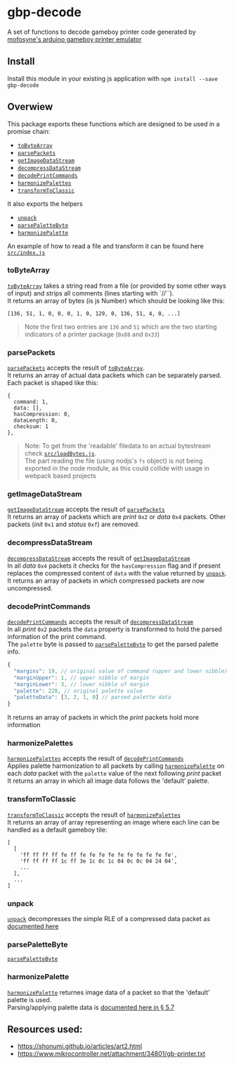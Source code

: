 # gbp-decode
A set of functions to decode gameboy printer code generated by [mofosyne's arduino gameboy printer emulator](https://github.com/mofosyne/arduino-gameboy-printer-emulator)

## Install
Install this module in your existing js application with `npm install --save gbp-decode`
  
## Overwiew
This package exports these functions which are designed to be used in a promise chain:
* [`toByteArray`](#toByteArray)
* [`parsePackets`](#parsePackets)
* [`getImageDataStream`](#getImageDataStream)
* [`decompressDataStream`](#decompressDataStream)
* [`decodePrintCommands`](#decodePrintCommands)
* [`harmonizePalettes`](#harmonizePalettes)
* [`transformToClassic`](#transformToClassic)

It also exports the helpers
* [`unpack`](#unpack)
* [`parsePaletteByte`](#parsePaletteByte)
* [`harmonizePalette`](#harmonizePalette)

An example of how to read a file and transform it can be found here [`src/index.js`](src/index.js)

### toByteArray
[`toByteArray`](src/toByteArray.js) takes a string read from a file (or provided by some other ways of input) and strips all comments (lines starting with `//``).  
It returns an array of bytes (is js Number) which should be looking like this:  
```
[136, 51, 1, 0, 0, 0, 1, 0, 129, 0, 136, 51, 4, 0, ...]
```
> Note the first two entries are `136` and `51` which are the two starting indicators of a printer package (`0x88` and `0x33`)  

### parsePackets
[`parsePackets`](src/parsePackets.js) accepts the result of [`toByteArray`](#toByteArray).  
It returns an array of actual data packets which can be separately parsed.    
Each packet is shaped like this:  
```
{
  command: 1,
  data: [],
  hasCompression: 0,
  dataLength: 0,
  checksum: 1
},
```
> Note: To get from the 'readable' filedata to an actual bytestream check [`src/loadBytes.js`](src/loadBytes.js).  
> The part reading the file (using nodjs's `fs` object) is not being exported in the node module, as this could collide with usage in webpack based projects  
 
### getImageDataStream
[`getImageDataStream`](src/getImageDataStream.js) accepts the result of [`parsePackets`](#parsePackets)  
It returns an array of packets which are _print_ `0x2` or _data_ `0x4` packets. Other packets (_init_ `0x1` and _status_ `0xf`) are removed.  

### decompressDataStream
[`decompressDataStream`](src/decompressDataStream.js) accepts the result of [`getImageDataStream`](#getImageDataStream)  
In all _data_ `0x4` packets it checks for the `hasCompression` flag and if present replaces the compressed content of `data` with the value returned by [`unpack`](#unpack).  
It returns an array of packets in which compressed packets are now uncompressed.  

### decodePrintCommands
[`decodePrintCommands`](src/decodePrintCommands.js) accepts the result of [`decompressDataStream`](#decompressDataStream)  
In all _print_ `0x2` packets the `data` property is transformed to hold the parsed information of the print command.  
The `palette` byte is passed to [`parsePaletteByte`](#parsePaletteByte) to get the parsed palette info.  
``` javascript
{
  "margins": 19, // original value of command (upper and lower nibble)
  "marginUpper": 1, // upper nibble of margin
  "marginLower": 3, // lower nibble of margin
  "palette": 228, // original palette value
  "paletteData": [3, 2, 1, 0] // parsed palette data
}
```
It returns an array of packets in which the _print_ packets hold more information  

### harmonizePalettes
[`harmonizePalettes`](src/harmonizePalettes.js) accepts the result of [`decodePrintCommands`](#decodePrintCommands)  
Applies palette harmonization to all packets by calling [`harmonizePalette`](#harmonizePalette) on each _data_ packet with the `palette` value of the next following _print_ packet    
It returns an array in which all image data follows the 'default' palette.  

### transformToClassic
[`transformToClassic`](src/transformToClassic.js) accepts the result of [`harmonizePalettes`](#harmonizePalettes)  
It returns an array of array representing an image where each line can be handled as a default gameboy tile: 
```
[
  [
    'ff ff ff ff fe ff fe fe fe fe fe fe fe fe fe fe',
    'ff ff ff ff 1c ff 3e 1c 0c 1c 04 0c 0c 04 24 04',
    ...
  ],
  ...
]
```

### unpack
[`unpack`](src/unpack.js) decompresses the simple RLE of a compressed data packet as [documented here](https://shonumi.github.io/articles/art2.html) 

### parsePaletteByte
[`parsePaletteByte`](src/parsePaletteByte.js) 

### harmonizePalette
[`harmonizePalette`](src/harmonizePalette.js) returnes image data of a packet so that the 'default' palette is used.  
Parsing/applying palette data is [documented here in § 5.7](https://www.mikrocontroller.net/attachment/34801/gb-printer.txt)

## Resources used:
* https://shonumi.github.io/articles/art2.html  
* https://www.mikrocontroller.net/attachment/34801/gb-printer.txt  
